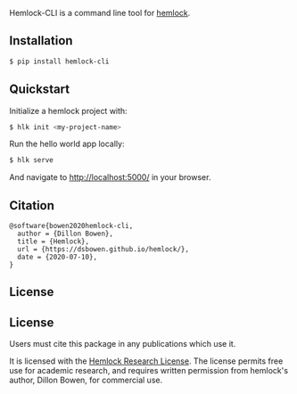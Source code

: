 Hemlock-CLI is a command line tool for [hemlock](https://dsbowen.github.io/hemlock/).

## Installation

```bash
$ pip install hemlock-cli
```

## Quickstart

Initialize a hemlock project with:

```bash
$ hlk init <my-project-name>
```

Run the hello world app locally:

```bash
$ hlk serve
```

And navigate to <http://localhost:5000/> in your browser.

## Citation

```
@software{bowen2020hemlock-cli,
  author = {Dillon Bowen},
  title = {Hemlock},
  url = {https://dsbowen.github.io/hemlock/},
  date = {2020-07-10},
}
```

## License

## License

Users must cite this package in any publications which use it.

It is licensed with the [Hemlock Research License](https://github.com/dsbowen/hemlock/blob/master/LICENSE). The license permits free use for academic research, and requires written permission from hemlock's author, Dillon Bowen, for commercial use.